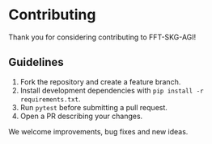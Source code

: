 # Contributing

Thank you for considering contributing to FFT-SKG-AGI!

## Guidelines

1. Fork the repository and create a feature branch.
2. Install development dependencies with `pip install -r requirements.txt`.
3. Run `pytest` before submitting a pull request.
4. Open a PR describing your changes.

We welcome improvements, bug fixes and new ideas.
